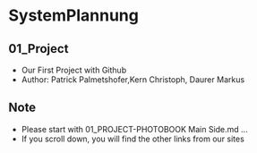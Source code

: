 # SystemPlannung
## 01_Project

- Our First Project with Github
-  Author: Patrick Palmetshofer,Kern Christoph, Daurer Markus

  ## Note
  
- Please start with 01_PROJECT-PHOTOBOOK Main Side.md ...
- If you scroll down, you will find the other links from our sites


